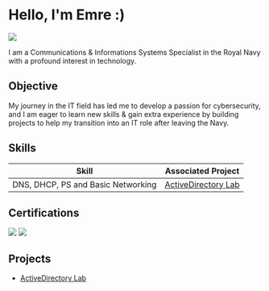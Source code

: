 # Hello, I'm Emre :)
<a href="https://www.linkedin.com/in/emre-cankaya-6b697a304/"><img src="https://img.shields.io/badge/-LinkedIn-0072b1?&style=for-the-badge&logo=linkedin&logoColor=white" /></a>



I am a Communications & Informations Systems Specialist in the Royal Navy with a profound interest in technology.

## Objective


My journey in the IT field has led me to develop a passion for cybersecurity, and I am eager to learn new skills & gain extra experience by building projects to help my transition into an IT role after leaving the Navy.


## Skills


| Skill                                         | Associated Project         |
|-----------------------------------------------|----------------------------|
| DNS, DHCP, PS and Basic Networking          | <a href="https://github.com/ecankaya1/ActiveDirectoryLab">ActiveDirectory Lab</a>|


## Certifications

<div>
<img src="https://img.shields.io/badge/-Azure%20Fundamentals-0078D4?style=for-the-badge&logo=Microsoft-Azure&logoColor=white" />
<img src="https://img.shields.io/badge/Level%203%20NVQ-ICT%20(Digital%20Communications)-blueviolet?style=for-the-badge" />
</div>

## Projects
- <a href="https://github.com/ecankaya1/ActiveDirectoryLab">ActiveDirectory Lab</a>
